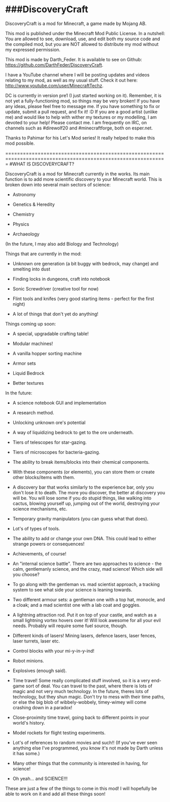 ###DiscoveryCraft
==============

DiscoveryCraft is a mod for Minecraft, a game made by Mojang AB.


This mod is published under the Minecraft Mod Public License.
In a nutshell: You are allowed to see, download, use, and edit both my source code and the compiled mod, but you are NOT allowed to distribute my mod without my expressed permission.

This mod is made by Darth_Feder. It is available to see on Github: https://github.com/DarthFeder/DiscoveryCraft.

I have a YouTube channel where I will be posting updates and videos relating to my mod, as well as my usual stuff.
Check it out here: http://www.youtube.com/user/MinecraftTechz.

DC is currently in version pre1 (I just started working on it). Remember, it is not yet a fully-functioning mod, so things may be very broken!
If you have any ideas, please feel free to message me. If you have something to fix or update, submit a pull request, and fix it! :D
If you are a good artist (unlike me) and would like to help with wither my textures or my modelling, I am devoted to your help! Please contact me.
I am frequently on IRC, on channels such as #direwolf20 and #minecraftforge, both on esper.net.

Thanks to Pahimar for his Let's Mod series! It really helped to make this mod possible.

=============================================================================================================
#WHAT IS DISCOVERYCRAFT?

DiscoveryCraft is a mod for Minecraft currently in the works. Its main function is to add more scientific discovery
to your Minecraft world. This is broken down into several main sectors of science:

- Astronomy

- Genetics & Heredity

- Chemistry

- Physics

- Archaeology

(In the future, I may also add Biology and Technology)

Things that are currently in the mod:

- Unknown ore generation (a bit buggy with bedrock, may change) and smelting into dust

- Finding locks in dungeons, craft into notebook

- Sonic Screwdriver (creative tool for now)

- Flint tools and knifes (very good starting items - perfect for the first night)

- A lot of things that don't yet do anything!

Things coming up soon:

- A special, upgradable crafting table!

- Modular machines!

- A vanilla hopper sorting machine

- Armor sets

- Liquid Bedrock

- Better textures

In the future:

- A science notebook GUI and implementation

- A research method.

- Unlocking unknown ore's potential

- A way of liquidizing bedrock to get to the ore underneath.

- Tiers of telescopes for star-gazing.

- Tiers of microscopes for bacteria-gazing.

- The ability to break items/blocks into their chemical components.

- With these components (or elements), you can store them or create other blocks/items with them.

- A discovery bar that works similarly to the experience bar, only you don't lose it to death. The more you discover, the better at discovery you will be. You will lose some if you do stupid things, like walking into cactus, blowing yourself up, jumping out of the world, destroying your science mechanisms, etc.
  
- Temporary gravity manipulators (you can guess what that does).

- Lot's of types of tools.

- The ability to add or change your own DNA. This could lead to either strange powers or consequences!

- Achievements, of course!

- An "internal science battle". There are two approaches to science - the calm, gentlemanly science, and the crazy, mad science! Which side will you choose?

- To go along with the gentleman vs. mad scientist approach, a tracking system to see what side your science is leaning towards.

- Two different armour sets: a gentleman one with a top hat, monocle, and a cloak; and a mad scientist one with a lab coat and goggles.

- A lightning attraction rod. Put it on top of your castle, and watch as a small lightning vortex hovers over it! Will look awesome for all your evil needs. Probably will require some fuel source, though.

- Different kinds of lasers! Mining lasers, defence lasers, laser fences, laser turrets, laser etc.

- Control blocks with your mi-y-in-y-ind!

- Robot minions.

- Explosives (enough said).

- Time travel! Some really complicated stuff involved, so it is a very end-game sort of deal. You can travel to the past, where there is lots of magic and not very much technology. In the future, theres lots of technology, but they shun magic. Don't try to mess with their time paths, or else the big blob of wibbely-wobbely, timey-wimey will come crashing down in a paradox!

- Close-proximity time travel, going back to different points in your world's history.

- Model rockets for flight testing experiments.

- Lot's of references to random movies and such!! (If you've ever seen anything else I've programmed, you know it's not made by Darth unless it has some.)

- Many other things that the community is interested in having, for science!

- Oh yeah... and SCIENCE!!!

These are just a few of the things to come in this mod! I will hopefully be able to work on it and add all these things soon!